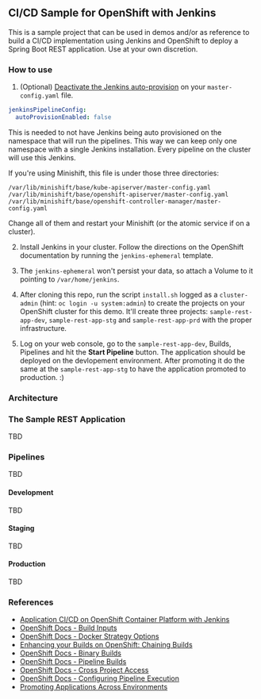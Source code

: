 ## CI/CD Sample for OpenShift with Jenkins

This is a sample project that can be used in demos and/or as reference to build a CI/CD implementation using Jenkins and OpenShift to deploy a Spring Boot REST application. Use at your own discretion.

### How to use

1. (Optional) [Deactivate the Jenkins auto-provision](https://docs.openshift.com/container-platform/3.11/install_config/configuring_pipeline_execution.html#overview) on your `master-config.yaml` file.

  ```yaml
  jenkinsPipelineConfig:
    autoProvisionEnabled: false 
  ```

  This is needed to not have Jenkins being auto provisioned on the namespace that will run the pipelines. This way we can keep only one namespace with a single Jenkins installation. Every pipeline on the cluster will use this Jenkins.

  If you're using Minishift, this file is under those three directories:

  ```
  /var/lib/minishift/base/kube-apiserver/master-config.yaml
  /var/lib/minishift/base/openshift-apiserver/master-config.yaml
  /var/lib/minishift/base/openshift-controller-manager/master-config.yaml
  ```

  Change all of them and restart your Minishift (or the atomic service if on a cluster).

2. Install Jenkins in your cluster. Follow the directions on the OpenShift documentation by running the `jenkins-ephemeral` template.

3. The `jenkins-ephemeral` won't persist your data, so attach a Volume to it pointing to `/var/home/jenkins`. 

4. After cloning this repo, run the script `install.sh` logged as a `cluster-admin` (hint: `oc login -u system:admin`) to create the projects on your OpenShift cluster for this demo. It'll create three projects: `sample-rest-app-dev`, `sample-rest-app-stg` and `sample-rest-app-prd` with the proper infrastructure.

5. Log on your web console, go to the `sample-rest-app-dev`, Builds, Pipelines and hit the **Start Pipeline** button. The application should be deployed on the devlopement environment. After promoting it do the same at the `sample-rest-app-stg` to have the application promoted to production. :)

### Architecture

### The Sample REST Application

TBD

### Pipelines

TBD

#### Development

TBD

#### Staging

TBD

#### Production

TBD

### References

- [Application CI/CD on OpenShift Container Platform with Jenkins](https://access.redhat.com/documentation/en-us/reference_architectures/2017/html-single/application_cicd_on_openshift_container_platform_with_jenkins/index)
- [OpenShift Docs - Build Inputs](https://docs.openshift.com/container-platform/3.11/dev_guide/builds/build_inputs.html#binary-source)
- [OpenShift Docs - Docker Strategy Options](https://docs.openshift.com/container-platform/3.11/dev_guide/builds/build_strategies.html#docker-strategy-options)
- [Enhancing your Builds on OpenShift: Chaining Builds](https://blog.openshift.com/chaining-builds/)
- [OpenShift Docs - Binary Builds](https://docs.openshift.com/container-platform/3.11/dev_guide/dev_tutorials/binary_builds.html)
- [OpenShift Docs - Pipeline Builds](https://docs.openshift.com/container-platform/3.11/dev_guide/dev_tutorials/openshift_pipeline.html)
- [OpenShift Docs - Cross Project Access](https://docs.openshift.com/container-platform/3.11/using_images/other_images/jenkins.html#jenkins-cross-project-access)
- [OpenShift Docs - Configuring Pipeline Execution](https://docs.openshift.com/container-platform/3.11/install_config/configuring_pipeline_execution.html#overview)
- [Promoting Applications Across Environments](https://docs.openshift.com/container-platform/3.11/dev_guide/application_lifecycle/promoting_applications.html)